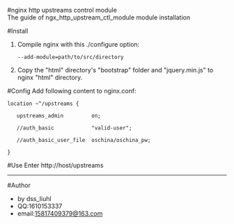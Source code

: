 #nginx http upstreams control module  
The guide of ngx_http_upstream_ctl_module module installation

#Install
1. Compile nginx with this ./configure option:

       --add-module=path/to/src/directory
2. Copy the "html" directory's "bootstrap" folder and "jquery.min.js" to nginx "html" directory.

#Config 
   Add following content to nginx.conf:

    location ~^/upstreams {    

       upstreams_admin         on;    

       //auth_basic            "valid-user";    

       //auth_basic_user_file  oschina/oschina_pw;    

    }

#Use
   Enter http://host/upstreams

--- 
#Author
* by dss_liuhl 
* QQ:1610153337 
* email:15817409379@163.com


